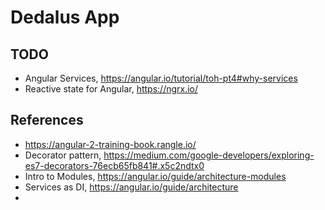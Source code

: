 # Dedalus App



## TODO


* Angular Services, https://angular.io/tutorial/toh-pt4#why-services
* Reactive state for Angular, https://ngrx.io/


## References

* https://angular-2-training-book.rangle.io/
* Decorator pattern, https://medium.com/google-developers/exploring-es7-decorators-76ecb65fb841#.x5c2ndtx0
* Intro to Modules, https://angular.io/guide/architecture-modules
* Services as DI, https://angular.io/guide/architecture
* 